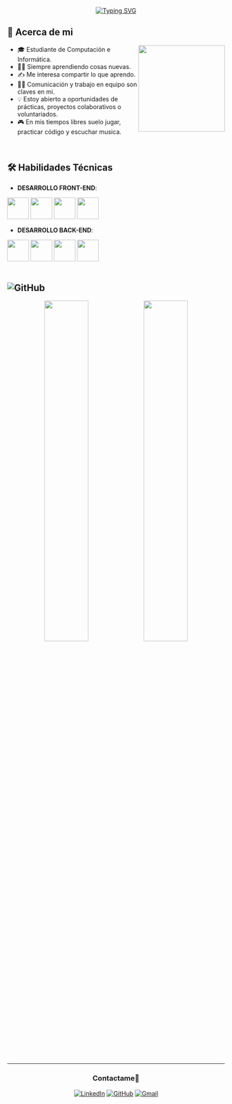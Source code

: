 <p align="center">
<a href="https://git.io/typing-svg"><img src="https://readme-typing-svg.demolab.com?font=Fira+Code&pause=1000&color=F78627&width=435&lines=Hola+%F0%9F%96%90%2C+Soy+Adrian+Rodriguez!" alt="Typing SVG" /></a>
</p>

## 👤 **Acerca de mi**

<picture>
  <img align="right" src="https://media.giphy.com/media/ptqAPgghLtHOa0SLJS/giphy.gif" width="200px" height="200px" />
</picture>

- 🎓 Estudiante de Computación e Informática.
- 🐱‍🏍 Siempre aprendiendo cosas nuevas.
- ✍ Me interesa compartir lo que aprendo.
- 👯‍♂️ Comunicación y trabajo en equipo son claves en mi.
- 💡 Estoy abierto a oportunidades de prácticas, proyectos colaborativos o voluntariados.
- 🎮 En mis tiempos libres suelo jugar, practicar código y escuchar musica.

<br />

## 🛠️ **Habilidades Técnicas**

- **DESARROLLO FRONT-END**:

<p align="left"> 

  <!--HTML5-->
  <img src="https://cdn.jsdelivr.net/gh/devicons/devicon/icons/html5/html5-original.svg" width="50" height="50" />

  <!--CSS-->
  <img src="https://cdn.jsdelivr.net/gh/devicons/devicon/icons/css3/css3-original.svg" width="50" height="50" />

  <!--JavaScript-->
  <img src="https://cdn.jsdelivr.net/gh/devicons/devicon/icons/javascript/javascript-original.svg" width="50" height="50" />

  <!-- Bootstrap -->
  <img src="https://cdn.jsdelivr.net/gh/devicons/devicon/icons/bootstrap/bootstrap-original.svg" width="50" height="50"/>

</p>

- **DESARROLLO BACK-END**:

<p align="left"> 

  <!-- Java -->
  <img src="https://cdn.jsdelivr.net/gh/devicons/devicon/icons/java/java-original.svg" width="50" height="50" />

  <!-- C# -->
  <img src="https://cdn.jsdelivr.net/gh/devicons/devicon/icons/csharp/csharp-original.svg" width="50" height="50" />

  <!-- .NET -->
  <img src="https://cdn.jsdelivr.net/gh/devicons/devicon/icons/dot-net/dot-net-original.svg" width="50" height="50" />

  <!-- MySQL -->
  <img src="https://cdn.jsdelivr.net/gh/devicons/devicon/icons/mysql/mysql-original.svg" width="50" height="50" />

<br />
<br />
</p>

## ![GitHub](https://img.shields.io/badge/GitHub-007ACC?style=for-the-badge&logo=github&logoColor=white)

<div align="center">

<!--STATS-->
<img src="" width="45%"/>

<!--LENGUAJES-->
<img src="" width="45%"/>

<br />
</div>


-----

<h3 align="center" >Contactame🤝</h3>

<div align="center">

[![LinkedIn](https://img.shields.io/badge/LinkedIn-0077B5?style=for-the-badge&logo=linkedin&logoColor=white)](https://www.linkedin.com/in/adrianerp)
[![GitHub](https://img.shields.io/badge/GitHub-181717?style=for-the-badge&logo=github&logoColor=white)](https://github.com/Adrianerp)
[![Gmail](https://img.shields.io/badge/Gmail-D14836?style=for-the-badge&logo=gmail&logoColor=white)](mailto:perezadrianeduardorodriguez1@gmail.com)

</div>



